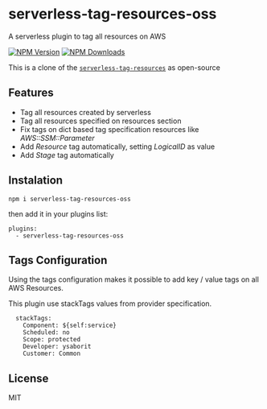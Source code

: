 # serverless-tag-resources-oss

A serverless plugin to tag all resources on AWS

[![NPM Version](https://img.shields.io/npm/v/serverless-tag-resources-oss)](https://www.npmjs.com/package/serverless-tag-resources-oss) [![NPM Downloads](https://img.shields.io/npm/dt/serverless-tag-resources-oss)](https://www.npmjs.com/package/serverless-tag-resources-oss)

This is a clone of the [`serverless-tag-resources`](https://www.npmjs.com/package/serverless-tag-resources) as open-source

## Features

- Tag all resources created by serverless
- Tag all resources specified on resources section
- Fix tags on dict based tag specification resources like _AWS::SSM::Parameter_
- Add _Resource_ tag automatically, setting _LogicalID_ as value
- Add _Stage_ tag automatically

## Instalation

```
npm i serverless-tag-resources-oss
```

then add it in your plugins list:

```
plugins:
  - serverless-tag-resources-oss
```

## Tags Configuration

Using the tags configuration makes it possible to add key / value tags on all AWS Resources.

This plugin use stackTags values from provider specification.

```
  stackTags:
    Component: ${self:service}
    Scheduled: no
    Scope: protected
    Developer: ysaborit
    Customer: Common
```

## License

MIT
